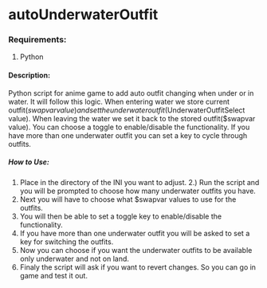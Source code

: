 # autoUnderwaterOutfit
   
### Requirements:
  1. Python
    
    
#### Description:
  Python script for anime game to add auto outfit changing when under or in water. It will follow this logic. When entering water we store current outfit($swapvar value) and set the underwater outfit($UnderwaterOutfitSelect value). When leaving the water we set it back to the stored outfit($swapvar value). You can choose a toggle to enable/disable the functionality. If you have more than one underwater outfit you can set a key to cycle through outfits.
     
     
##### How to Use:
  1. Place in the directory of the INI you want to adjust.
  2.) Run the script and you will be prompted to choose how many underwater outfits you have.
  3. Next you will have to choose what $swapvar values to use for the outfits.
  4. You will then be able to set a toggle key to enable/disable the functionality.
  5. If you have more than one underwater outfit you will be asked to set a key for switching the outfits.
  6. Now you can choose if you want the underwater outfits to be available only underwater and not on land.
  7. Finaly the script will ask if you want to revert changes. So you can go in game and test it out.
